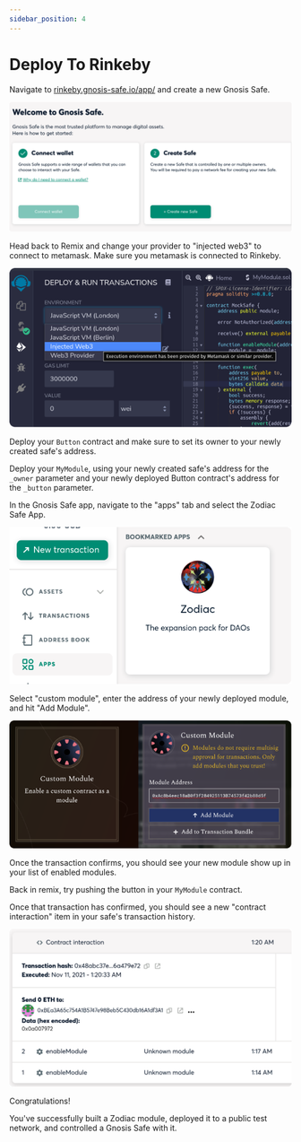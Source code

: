 ```yaml
---
sidebar_position: 4
---
```


# Deploy To Rinkeby

Navigate to [rinkeby.gnosis-safe.io/app/](https://rinkeby.gnosis-safe.io/app/#/) and create a new Gnosis Safe.

![Gnosis Safe: create](/img/tutorial/build_module_07.png)

Head back to Remix and change your provider to "injected web3" to connect to metamask. Make sure you metamask is connected to Rinkeby.

![Remix: change providers](/img/tutorial/build_module_08.png)

Deploy your `Button` contract and make sure to set its owner to your newly created safe's address.

Deploy your `MyModule`, using your newly created safe's address for the `_owner` parameter and your newly deployed Button contract's address for the `_button` parameter.

In the Gnosis Safe app, navigate to the "apps" tab and select the Zodiac Safe App.

![Gnosis Safe: Zodiac App](/img/tutorial/build_module_09.png)

Select "custom module", enter the address of your newly deployed module, and hit "Add Module".

![Zodiac App: custom module](/img/tutorial/build_module_10.png)

Once the transaction confirms, you should see your new module show up in your list of enabled modules.

Back in remix, try pushing the button in your `MyModule` contract.

Once that transaction has confirmed, you should see a new "contract interaction" item in your safe's transaction history.

![Gnosis Safe: Transaction History](/img/tutorial/build_module_11.png)

Congratulations!

You've successfully built a Zodiac module, deployed it to a public test network, and controlled a Gnosis Safe with it.
